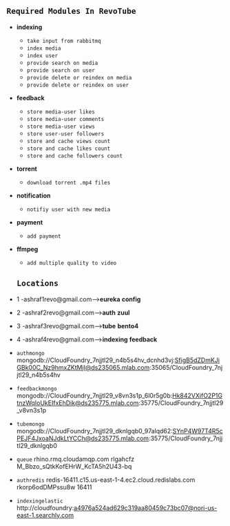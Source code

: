 ## `Required Modules In RevoTube`
* **indexing**
    * `take input from rabbitmq`
    * `index media`
    * `index user`
    * `provide search on media`
    * `provide search on user`
    * `provide delete or reindex on media`
    * `provide delete or reindex on user`
* **feedback**
    * `store media-user likes`
    * `store media-user comments`
    * `store media-user views`
    * `store user-user followers`
    * `store and cache views count`
    * `store and cache likes count`
    * `store and cache followers count`
* **torrent**
    * `download torrent .mp4 files`
* **notification**
    * `notifiy user with new media`
* **payment**
    * `add payment`
* **ffmpeg**
    * `add multiple quality to video `
    
    
   ## `Locations`
* 1 -ashraf1revo@gmail.com-->**eureka**    **config**
* 2 -ashraf2revo@gmail.com-->**auth**      **zuul**
* 3 -ashraf3revo@gmail.com-->**tube**      **bento4**    
* 4 -ashraf4revo@gmail.com-->**indexing**  **feedback**



* `authmongo`           mongodb://CloudFoundry_7njjtl29_n4b5s4hv_dcnhd3vj:SfigB5dZDmKJiGBk00C_Nz9hmxZKtMjI@ds235065.mlab.com:35065/CloudFoundry_7njjtl29_n4b5s4hv
* `feedbackmongo`       mongodb://CloudFoundry_7njjtl29_v8vn3s1p_6l0r5g0b:Hk842VXifO2P1GtnzWqIoUkEIfxEhDik@ds235775.mlab.com:35775/CloudFoundry_7njjtl29_v8vn3s1p
* `tubemongo`           mongodb://CloudFoundry_7njjtl29_dknlgqb0_97alqd62:SYnP4W97T4R5cPEJF4JxoaNJdkLtYCCh@ds235775.mlab.com:35775/CloudFoundry_7njjtl29_dknlgqb0

* `queue`             rhino.rmq.cloudamqp.com       rlgahcfz      M_Bbzo_sQtkKofEHrW_KcTA5h2U43-bq
* `authredis`   redis-16411.c15.us-east-1-4.ec2.cloud.redislabs.com   rkorp6odDMPssu8w   16411

* `indexingelastic`    http://cloudfoundry:a4976a524ad629c319aa80459c73bc07@nori-us-east-1.searchly.com